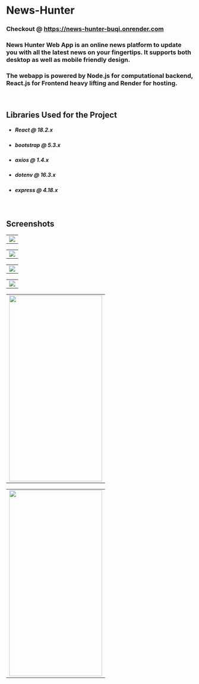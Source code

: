 # News-Hunter

### Checkout @ https://news-hunter-buqi.onrender.com
### News Hunter Web App is an online news platform to update you with all the latest news on your fingertips. It supports both desktop as well as mobile friendly design.
### The webapp is powered by Node.js for computational backend, React.js for Frontend heavy lifting and Render for hosting.

<br>

## Libraries Used for the Project
* ##### React @ 18.2.x
* ##### bootstrap @ 5.3.x
* ##### axios @ 1.4.x
* ##### dotenv @ 16.3.x
* ##### express @ 4.18.x

<br>

## Screenshots  

<table><tr><td>
    <img src="https://github.com/Kushal-Gera/News_Hunter/assets/53964520/f4880306-e547-47e7-b5d0-d0e543f052c4" />
</td></tr></table>

<table><tr><td>
    <img src="https://github.com/Kushal-Gera/News_Hunter/assets/53964520/1d21a375-d95a-459a-abda-481941b5dd02" />
</td></tr></table>

<table><tr><td>
    <img src="https://github.com/Kushal-Gera/News_Hunter/assets/53964520/f6e2decb-ae51-4126-8be9-6a83c175a25c" />
</td></tr></table>

<table><tr><td>
    <img src="https://github.com/Kushal-Gera/News_Hunter/assets/53964520/e57e7755-db50-4c69-882a-56588f5beb58" />
</td></tr></table>

<table><tr><td>
    <img height="500" width="250" src="https://github.com/Kushal-Gera/News_Hunter/assets/53964520/6bd9d5f6-dc8d-4579-b71e-68897c594b5e"/>
</td></tr></table>

<table><tr><td>
    <img height="500" width="250" src="https://github.com/Kushal-Gera/News_Hunter/assets/53964520/43597907-79fc-4e30-bc59-28c4e1010ed0"/>
</td></tr></table>
